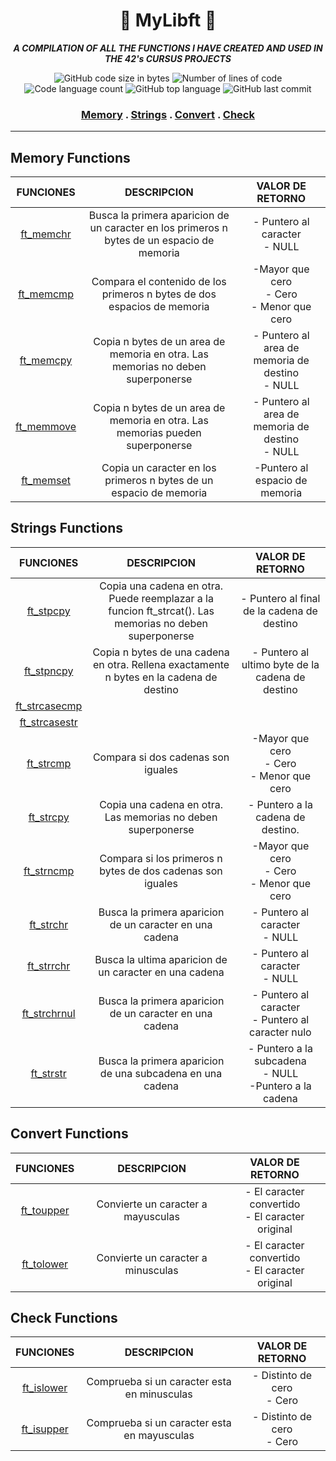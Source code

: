 <h1 align="center">🖖  MyLibft  🖖</h1>

<p align="center"><b><i>A COMPILATION OF ALL THE FUNCTIONS I HAVE CREATED AND USED IN THE 42's CURSUS PROJECTS</i></b><br></p>

<p align="center">
	<img alt="GitHub code size in bytes" src="https://img.shields.io/github/languages/code-size/Sant-TIG/mylibft?color=lightblue" />
	<img alt="Number of lines of code" src="https://img.shields.io/tokei/lines/github/Sant-TIG/mylibft?color=critical" />
	<img alt="Code language count" src="https://img.shields.io/github/languages/count/Sant-TIG/mylibft?color=yellow" />
	<img alt="GitHub top language" src="https://img.shields.io/github/languages/top/Sant-TIG/mylibft?color=blue" />
	<img alt="GitHub last commit" src="https://img.shields.io/github/last-commit/Sant-TIG/mylibft?color=green" />
</p>

<h3 align="center">
	<a href="#memory-functions">Memory</a>
	<span> . </span>
	<a href="#strings-functions">Strings</a>
	<span> . </span>
	<a href="#convert-functions">Convert</a>
	<span> . </span>
	<a href="#check-functions">Check</a>
</h3>

---

## Memory Functions
|FUNCIONES|DESCRIPCION|VALOR DE RETORNO|
|:-:|:-:|:-:|
|[ft_memchr](https://github.com/Sant-TIG/mylibft/blob/master/memory%20functions/ft_memchr.c)|Busca la primera aparicion de un caracter en los primeros n bytes de un espacio de memoria|- Puntero al caracter<br>- NULL|
|[ft_memcmp](https://github.com/Sant-TIG/mylibft/blob/master/memory%20functions/ft_memcmp.c)|Compara el contenido de los primeros n bytes de dos espacios de memoria|-Mayor que cero<br>- Cero<br>- Menor que cero|
|[ft_memcpy](https://github.com/Sant-TIG/mylibft/blob/master/memory%20functions/ft_memcpy.c)|Copia n bytes de un area de memoria en otra. Las memorias no deben superponerse|- Puntero al area de memoria de destino<br>- NULL|
|[ft_memmove](https://github.com/Sant-TIG/mylibft/blob/master/memory%20functions/ft_memmove.c)|Copia n bytes de un area de memoria en otra. Las memorias pueden superponerse|- Puntero al area de memoria de destino<br>- NULL|
|[ft_memset](https://github.com/Sant-TIG/mylibft/blob/master/memory%20functions/ft_memset.c)|Copia un caracter en los primeros n bytes de un espacio de memoria|-Puntero al espacio de memoria|

## Strings Functions
|FUNCIONES|DESCRIPCION|VALOR DE RETORNO|
|:-:|:-:|:-:|
|[ft_stpcpy](https://github.com/Sant-TIG/mylibft/blob/master/strings%20functions/ft_stpcpy.c)|Copia una cadena en otra. Puede reemplazar a la funcion ft_strcat(). Las memorias no deben superponerse|- Puntero al final de la cadena de destino|
|[ft_stpncpy](https://github.com/Sant-TIG/mylibft/blob/master/strings%20functions/ft_stpncpy.c)|Copia n bytes de una cadena en otra. Rellena exactamente n bytes en la cadena de destino|- Puntero al ultimo byte de la cadena de destino|
|[ft_strcasecmp]()|||
|[ft_strcasestr]()|||
|[ft_strcmp](https://github.com/Sant-TIG/mylibft/blob/master/strings%20functions/ft_strcmp.c)|Compara si dos cadenas son iguales|-Mayor que cero<br>- Cero<br>- Menor que cero|
|[ft_strcpy](https://github.com/Sant-TIG/mylibft/blob/master/strings%20functions/ft_strcpy.c)|Copia una cadena en otra. Las memorias no deben superponerse|- Puntero a la cadena de destino.|
|[ft_strncmp](https://github.com/Sant-TIG/mylibft/blob/master/strings%20functions/ft_strncmp.c)|Compara si los primeros n bytes de dos cadenas son iguales|-Mayor que cero<br>- Cero<br>- Menor que cero|
|[ft_strchr](https://github.com/Sant-TIG/mylibft/blob/master/strings%20functions/ft_strchr.c)|Busca la primera aparicion de un caracter en una cadena| - Puntero al caracter<br>- NULL|
|[ft_strrchr](https://github.com/Sant-TIG/mylibft/blob/master/strings%20functions/ft_strrchr.c)|Busca la ultima aparicion de un caracter en una cadena| - Puntero al caracter<br>- NULL|
|[ft_strchrnul](https://github.com/Sant-TIG/mylibft/blob/master/strings%20functions/ft_strchrnul.c)|Busca la primera aparicion de un caracter en una cadena| - Puntero al caracter<br>- Puntero al caracter nulo|
|[ft_strstr](https://github.com/Sant-TIG/mylibft/blob/master/strings%20functions/ft_strstr.c)|Busca la primera aparicion de una subcadena en una cadena|- Puntero a la subcadena<br>- NULL<br>-Puntero a la cadena|



## Convert Functions
|FUNCIONES|DESCRIPCION|VALOR DE RETORNO|
|:-:|:-:|:-:|
|[ft_toupper](https://github.com/Sant-TIG/mylibft/blob/master/convert/ft_toupper.c)|Convierte un caracter a mayusculas|- El caracter convertido<br> - El caracter original|
|[ft_tolower](https://github.com/Sant-TIG/mylibft/blob/master/convert/ft_tolower.c)|Convierte un caracter a minusculas|- El caracter convertido<br> - El caracter original|

## Check Functions
|FUNCIONES|DESCRIPCION|VALOR DE RETORNO|
|:-:|:-:|:-:|
|[ft_islower](https://github.com/Sant-TIG/mylibft/blob/master/check/ft_islower.c)|Comprueba si un caracter esta en minusculas|- Distinto de cero<br> - Cero|
|[ft_isupper](https://github.com/Sant-TIG/mylibft/blob/master/check/ft_isupper.c)|Comprueba si un caracter esta en mayusculas|- Distinto de cero<br> - Cero|
